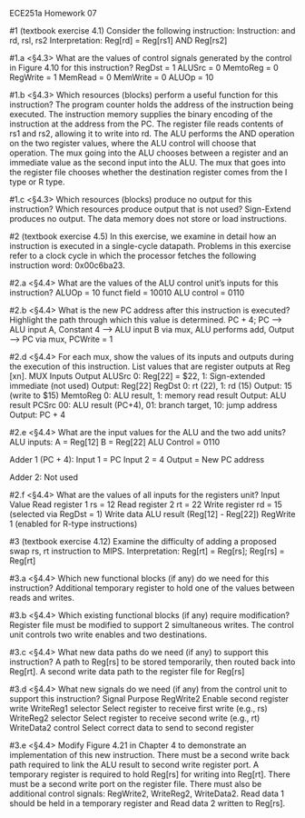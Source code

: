 ECE251a Homework 07

#1 (textbook exercise 4.1)
Consider the following instruction:
Instruction: and rd, rsl, rs2
Interpretation: Reg[rd] = Reg[rs1] AND Reg[rs2]


#1.a <§4.3> What are the values of control signals generated by the control in Figure 4.10 for this instruction?
RegDst = 1
ALUSrc = 0
MemtoReg = 0
RegWrite = 1
MemRead = 0
MemWrite = 0
ALUOp = 10

#1.b <§4.3> Which resources (blocks) perform a useful function for this instruction?
The program counter holds the address of the instruction being executed. The instruction memory supplies the binary encoding of the instruction at the address from the PC. The register file reads contents of rs1 and rs2, allowing it to write into rd. The ALU performs the AND operation on the two register values, where the ALU control will choose that operation. The mux going into the ALU chooses between a register and an immediate value as the second input into the ALU. The mux that goes into the register file chooses whether the destination register comes from the I type or R type.

#1.c <§4.3> Which resources (blocks) produce no output for this instruction? Which resources produce output that is not used?
Sign-Extend produces no output. The data memory does not store or load instructions.

#2 (textbook exercise 4.5)
In this exercise, we examine in detail how an instruction is executed in a single-cycle datapath. Problems in this exercise refer to a clock cycle in which the processor fetches the following instruction word: 0x00c6ba23.


#2.a <§4.4> What are the values of the ALU control unit’s inputs for this instruction?
ALUOp = 10
funct field = 10010
ALU control = 0110

#2.b <§4.4> What is the new PC address after this instruction is executed? Highlight the path through which this value is determined.
PC + 4; PC --> ALU input A, Constant 4 --> ALU input B via mux, ALU performs add, Output --> PC via mux, PCWrite = 1

#2.d <§4.4> For each mux, show the values of its inputs and outputs during the execution of this instruction. List values that are register outputs at Reg [xn].
MUX	        Inputs	                                                    Output
ALUSrc	    0: Reg[22] = $22, 1: Sign-extended immediate (not used)	    Output: Reg[22]
RegDst	    0: rt (22), 1: rd (15)	                                    Output: 15 (write to $15)
MemtoReg	0: ALU result, 1: memory read result	                    Output: ALU result
PCSrc	   00: ALU result (PC+4), 01: branch target, 10: jump address   Output: PC + 4

#2.e  <§4.4> What are the input values for the ALU and the two add units?
ALU inputs:
A = Reg[12]
B = Reg[22]
ALU Control = 0110 

Adder 1 (PC + 4):
Input 1 = PC
Input 2 = 4
Output = New PC address

Adder 2:
Not used

#2.f  <§4.4> What are the values of all inputs for the registers unit?
Input	            Value
Read register 1	    rs = 12
Read register 2	    rt = 22
Write register	    rd = 15 (selected via RegDst = 1)
Write data	        ALU result (Reg[12] - Reg[22])
RegWrite	        1 (enabled for R-type instructions)

#3 (textbook exercise 4.12)
Examine the difficulty of adding a proposed swap rs, rt instruction to MIPS.
Interpretation: Reg[rt] = Reg[rs]; Reg[rs] = Reg[rt]

#3.a <§4.4> Which new functional blocks (if any) do we need for this instruction?
Additional temporary register to hold one of the values between reads and writes.

#3.b <§4.4> Which existing functional blocks (if any) require modification?
Register file must be modified to support 2 simultaneous writes. The control unit controls two write enables and two destinations. 

#3.c <§4.4> What new data paths do we need (if any) to support this instruction?
A path to Reg[rs] to be stored temporarily, then routed back into Reg[rt]. A second write data path to the register file for Reg[rs]

#3.d <§4.4> What new signals do we need (if any) from the control unit to support this instruction?
Signal	               Purpose
RegWrite2	           Enable second register write
WriteReg1 selector	   Select register to receive first write (e.g., rs)
WriteReg2 selector	   Select register to receive second write (e.g., rt)
WriteData2 control	   Select correct data to send to second register

#3.e <§4.4> Modify Figure 4.21 in Chapter 4 to demonstrate an implementation of this new instruction.
There must be a second write back path required to link the ALU result to second write register port. A temporary register is required to hold Reg[rs] for writing into Reg[rt]. There must be a second write port on the register file. There must also be additional control signals: RegWrite2, WriteReg2, WriteData2. Read data 1 should be held in a temporary register and Read data 2 written to Reg[rs]. 